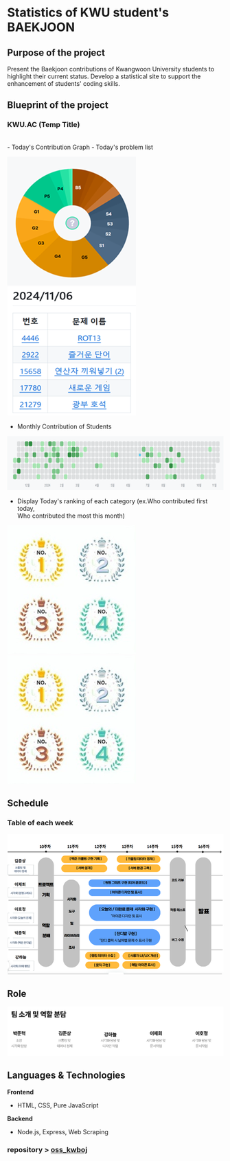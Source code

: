 # Statistics of KWU student's BAEKJOON

## Purpose of the project
Present the Baekjoon contributions of Kwangwoon University students to highlight their current status. Develop a statistical site to support the enhancement of students' coding skills.

## Blueprint of the project
### KWU.AC (Temp Title)
<br/>
- Today's Contribution Graph  - Today's problem list

![graph](/mdImage/circlegraph.png)   ![list](/mdImage/todaylist.png) 
<br/>
- Monthly Contribution of Students

![잔디밭](/mdImage/grass.png)
<br/>
- Display Today's ranking of each category (ex.Who contributed first today,<br/>  Who contributed the most this month)

![ranking1](/mdImage/rank.jpeg) ![ranking](/mdImage/rank.jpeg) 
<br/>

## Schedule 
### Table of each week 
![Scheule](/mdImage/schedule.png)

## Role
![Role](/mdImage/role.png)

## Languages & Technologies

**Frontend**
- HTML, CSS, Pure JavaScript

**Backend**
- Node.js, Express, Web Scraping


### repository > [oss_kwboj](https://github.com/sjml2002/oss_kwboj_6)

